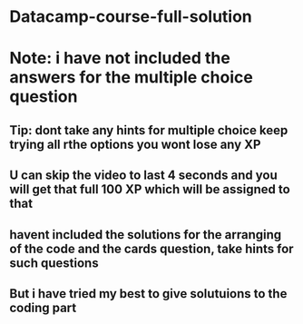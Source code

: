 # Datacamp-course-full-solution

<h1> Note: i have not included the answers for the multiple choice question </h1>
<h2> Tip: dont take any hints for multiple choice keep trying all rthe options you wont lose any XP </h2>
<h2> U can skip the video to last 4 seconds and you will get that full 100 XP which will be assigned to that </h2>
<h2>havent included the solutions for the arranging of the code and the cards question, take hints for such questions </h2>
<h2>But i have tried my best to give solutuions to the coding part </h2>
